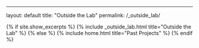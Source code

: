 ---
layout: default
title: "Outside the Lab"
permalink: /_outside_lab/

{% if site.show_excerpts %} {% include _outside_lab.html title="Outside the Lab" %} {% else %} {% include home.html title="Past Projects" %} {% endif %}
